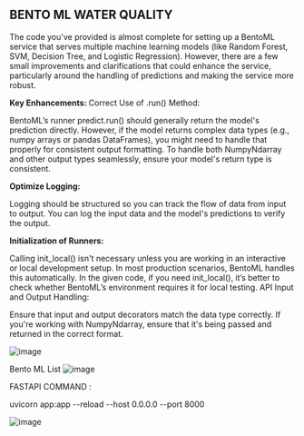 ## BENTO ML WATER QUALITY

The code you've provided is almost complete for setting up a BentoML service that serves multiple machine learning models (like Random Forest, SVM, Decision Tree, and Logistic Regression). However, there are a few small improvements and clarifications that could enhance the service, particularly around the handling of predictions and making the service more robust.

<b> Key Enhancements: </b>
Correct Use of .run() Method:

BentoML’s runner predict.run() should generally return the model's prediction directly. However, if the model returns complex data types (e.g., numpy arrays or pandas DataFrames), you might need to handle that properly for consistent output formatting.
To handle both NumpyNdarray and other output types seamlessly, ensure your model's return type is consistent.


<b> Optimize Logging: </b>

Logging should be structured so you can track the flow of data from input to output. You can log the input data and the model's predictions to verify the output.

<b> Initialization of Runners: </b>

Calling init_local() isn't necessary unless you are working in an interactive or local development setup. In most production scenarios, BentoML handles this automatically. In the given code, if you need init_local(), it’s better to check whether BentoML’s environment requires it for local testing.
API Input and Output Handling:

Ensure that input and output decorators match the data type correctly. If you're working with NumpyNdarray, ensure that it's being passed and returned in the correct format.

![image](https://github.com/user-attachments/assets/650319fe-65b7-4fae-8815-a1d92904e99f)

Bento ML List
![image](https://github.com/user-attachments/assets/5ae42d60-dedd-411d-b4d2-7f43d3cb30c7)

FASTAPI COMMAND :

uvicorn app:app --reload --host 0.0.0.0 --port 8000

![image](https://github.com/user-attachments/assets/805b0275-0950-42ee-8fb8-8b3efed2f0c4)



